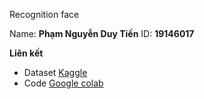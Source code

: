 Recognition face

Name: **Phạm Nguyễn Duy Tiến**
ID:   **19146017**

**Liên kết**
- Dataset [Kaggle](https://www.kaggle.com/datasets/phamnguyenduytien/recognition-face)
- Code [Google colab](https://colab.research.google.com/drive/1ES7r7s4TDRQayysgzdn69sACU6PB9ZzL?usp=sharing)

